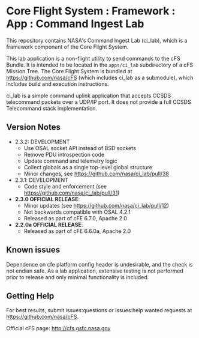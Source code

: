 # Core Flight System : Framework : App : Command Ingest Lab

This repository contains NASA's Command Ingest Lab (ci_lab), which is a framework component of the Core Flight System.

This lab application is a non-flight utility to send commands to the cFS Bundle. It is intended to be located in the `apps/ci_lab` subdirectory of a cFS Mission Tree.  The Core Flight System is bundled at https://github.com/nasa/cFS (which includes ci_lab as a submodule), which includes build and execution instructions.

ci_lab is a simple command uplink application that accepts CCSDS telecommand packets over a UDP/IP port. It does not provide a full CCSDS Telecommand stack implementation.

## Version Notes
- 2.3.2: DEVELOPMENT
  - Use OSAL socket API instead of BSD sockets
  - Remove PDU introspection code
  - Update command and telemetry logic
  - Collect globals as a single top-level global structure
  - Minor changes, see https://github.com/nasa/ci_lab/pull/38
- 2.3.1: DEVELOPMENT
  - Code style and enforcement (see https://github.com/nasa/ci_lab/pull/31)
- **2.3.0 OFFICIAL RELEASE**:
  - Minor updates (see https://github.com/nasa/ci_lab/pull/12)
  - Not backwards compatible with OSAL 4.2.1
  - Released as part of cFE 6.7.0, Apache 2.0
- **2.2.0a OFFICIAL RELEASE**:
  - Released as part of cFE 6.6.0a, Apache 2.0

## Known issues

Dependence on cfe platform config header is undesirable, and the check is not endian safe.  As a lab application, extensive testing is not performed prior to release and only minimal functionality is included.

## Getting Help

For best results, submit issues:questions or issues:help wanted requests at https://github.com/nasa/cFS.

Official cFS page: http://cfs.gsfc.nasa.gov
